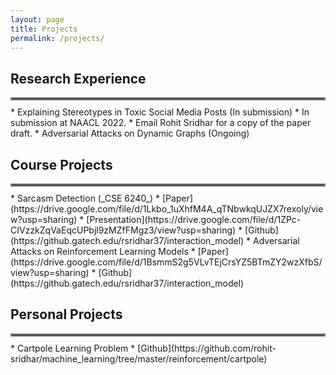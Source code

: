 ```yaml
---
layout: page
title: Projects
permalink: /projects/
---
```


## Research Experience
<hr style="border:2px solid gray; margin-bottom: 10.0px">
  * Explaining Stereotypes in Toxic Social Media Posts (In submission)
    * In submission at NAACL 2022.
    * Email Rohit Sridhar for a copy of the paper draft.
  * Adversarial Attacks on Dynamic Graphs (Ongoing)

## Course Projects
<hr style="border:2px solid gray; margin-bottom: 10.0px">
  * Sarcasm Detection (_CSE 6240_)
    * [Paper](https://drive.google.com/file/d/1Lkbo_1uXhfM4A_qTNbwkqUJZX7rexoly/view?usp=sharing)
    * [Presentation](https://drive.google.com/file/d/1ZPc-CIVzzkZqVaEqcUPbjl9zMZfFMgz3/view?usp=sharing)
    * [Github](https://github.gatech.edu/rsridhar37/interaction_model)
  * Adversarial Attacks on Reinforcement Learning Models
    * [Paper](https://drive.google.com/file/d/1BsmmS2g5VLvTEjCrsYZ5BTmZY2wzXfbS/view?usp=sharing)
    * [Github](https://github.gatech.edu/rsridhar37/interaction_model)

## Personal Projects
<hr style="border:2px solid gray; margin-bottom: 10.0px">
  * Cartpole Learning Problem
    * [Github](https://github.com/rohit-sridhar/machine_learning/tree/master/reinforcement/cartpole)

